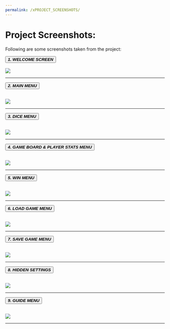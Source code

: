 ```yaml
---
permalink: /xPROJECT_SCREENSHOTS/
---
```


<body>
  <h1>Project Screenshots:</h1>
  <p>Following are some screenshots taken from the project:</p>
  <button class="accordion"><b><i>1. WELCOME SCREEN</i></b></button>
  <div class="panel">
    <br>
    <img src="https://user-images.githubusercontent.com/66676402/88329102-e616a200-cd42-11ea-9223-b63647a9dc77.jpg">
    <hr>
  </div>
  
  <button class="accordion"><b><i>2. MAIN MENU</i></b></button>
  <div class="panel">
    <br>
    <img src="https://user-images.githubusercontent.com/66676402/88329241-13635000-cd43-11ea-97e4-bffc401b2f1c.jpg">
    <hr>
  </div>
  
 <button class="accordion"><b><i>3. DICE MENU</i></b></button>
  <div class="panel">
    <br>
    <img src="https://user-images.githubusercontent.com/66676402/88329704-d481ca00-cd43-11ea-8421-320f6bd25395.jpg">
    <hr>
  </div>
  
  <button class="accordion"><b><i>4. GAME BOARD & PLAYER STATS MENU</i></b></button>
  <div class="panel">
    <br>
    <img src="https://user-images.githubusercontent.com/66676402/88329340-368dff80-cd43-11ea-84b0-060ebbdc37d8.jpg">
    <hr>
  </div>
  
  <button class="accordion"><b><i>5. WIN MENU</i></b></button>
  <div class="panel">
    <br>
    <img src="https://user-images.githubusercontent.com/66676402/88333127-1bbe8980-cd49-11ea-8250-0b0481ff61cd.jpg">
    <hr>
  </div>
  
  <button class="accordion"><b><i>6. LOAD GAME MENU</i></b></button>
  <div class="panel">
    <br>
    <img src="https://user-images.githubusercontent.com/66676402/88329299-270eb680-cd43-11ea-9ef1-30311225b6cd.jpg">
    <hr>
  </div>
  
  <button class="accordion"><b><i>7. SAVE GAME MENU</i></b></button>
  <div class="panel">
    <br>
    <img src="https://user-images.githubusercontent.com/66676402/88329541-8ec50180-cd43-11ea-8086-733ac5dc45a3.jpg">
    <hr>
  </div>
  
  <button class="accordion"><b><i>8. HIDDEN SETTINGS</i></b></button>
  <div class="panel">
    <br>
    <img src="https://user-images.githubusercontent.com/66676402/88333274-604a2500-cd49-11ea-8ecc-502da434e9cd.jpg">
    <hr>
  </div>
  
  <button class="accordion"><b><i>9. GUIDE MENU</i></b></button>
  <div class="panel">
    <br>
    <img src="https://user-images.githubusercontent.com/66676402/88329383-4d345680-cd43-11ea-8990-4d2bd8c25164.jpg">
    <hr>
  </div>
   
  <script>
    var acc = document.getElementsByClassName("accordion");
    var i;

    for (i = 0; i < acc.length; i++) {
      acc[i].addEventListener("click", function() {
        this.classList.toggle("active");
        var panel = this.nextElementSibling;
        if (panel.style.maxHeight) {
          panel.style.maxHeight = null;
        } 
        else {
          panel.style.maxHeight = panel.scrollHeight + "px";
        } 
      });
    }
  </script>
  
</body>
